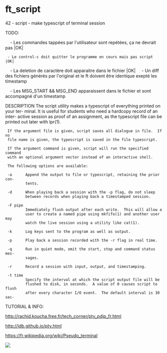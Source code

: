 # ft_script
42 - script - make typescript of terminal session

TODO:
     
     - Les commandes tappées par l'utilisateur sont repétées, ça ne devrait pas |OK|
     
     - Le control-c doit quitter le programme en cours mais pas script |OK|
     
     - La deletion de caractère doit apparaitre dans le fichier |OK|
     
     - Un diff des fichiers générés par l'original et le ft doivent être identique exepté les timestamp
     
     - Les MSG_START && MSG_END apparaissent dans le fichier et sont accompagné d'un timestamp
     

DESCRIPTION
     The script utility makes a typescript of everything printed on your ter-
     minal.  It is useful for students who need a hardcopy record of an inter-
     active session as proof of an assignment, as the typescript file can be
     printed out later with lpr(1).

     If the argument file is given, script saves all dialogue in file.  If no
     file name is given, the typescript is saved in the file typescript.

     If the argument command is given, script will run the specified command
     with an optional argument vector instead of an interactive shell.

     The following options are available:

     -a      Append the output to file or typescript, retaining the prior con-
             tents.

     -d      When playing back a session with the -p flag, do not sleep
             between records when playing back a timestamped session.

     -F pipe
             Immediately flush output after each write.  This will allow a
             user to create a named pipe using mkfifo(1) and another user may
             watch the live session using a utility like cat(1).

     -k      Log keys sent to the program as well as output.

     -p      Play back a session recorded with the -r flag in real time.

     -q      Run in quiet mode, omit the start, stop and command status mes-
             sages.

     -r      Record a session with input, output, and timestamping.

     -t time
             Specify the interval at which the script output file will be
             flushed to disk, in seconds.  A value of 0 causes script to flush
             after every character I/O event.  The default interval is 30 sec-


TUTORIAL & INFO:

http://rachid.koucha.free.fr/tech_corner/pty_pdip_fr.html

http://jdb.github.io/pty.html

https://fr.wikipedia.org/wiki/Pseudo_terminal

<img src="https://upload.wikimedia.org/wikipedia/commons/thumb/e/ef/Termios-script-diagram.png/1280px-Termios-script-diagram.png"/>

